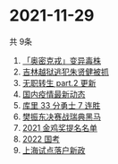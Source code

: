 # 2021-11-29
  共 9条

  <!-- BEGIN -->
  <!-- 最后更新时间:Mon Nov 29 2021 17:18:32 GMT+0000 (Coordinated Universal Time) -->
  1. [「奥密克戎」变异毒株](https://www.zhihu.com/search?q=奥密克戎)
1. [吉林越狱逃犯朱贤健被抓](https://www.zhihu.com/search?q=朱贤健)
1. [无职转生 part.2 更新](https://www.zhihu.com/search?q=无职转生)
1. [国内疫情最新动态](https://www.zhihu.com/search?q=疫情)
1. [库里 33 分勇士 7 连胜](https://www.zhihu.com/search?q=勇士)
1. [樊振东决赛战瑞典黑马](https://www.zhihu.com/search?q=世乒赛)
1. [2021 金鸡奖提名名单](https://www.zhihu.com/search?q=金鸡奖)
1. [2022 国考](https://www.zhihu.com/search?q=国考)
1. [上海试点落户新政](https://www.zhihu.com/search?q=上海落户)
  <!-- END -->
  